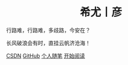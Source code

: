 <h1 align="center">希尤丨彦</h1>

行路难，行路难，多歧路，今安在？

长风破浪会有时，直挂云帆济沧海！

[CSDN](https://blog.csdn.net/qq_39455116)
[GitHub](https://github.com/HouChenggong)
[个人随笔](./docs/个人随笔)
[开始阅读](./README)







